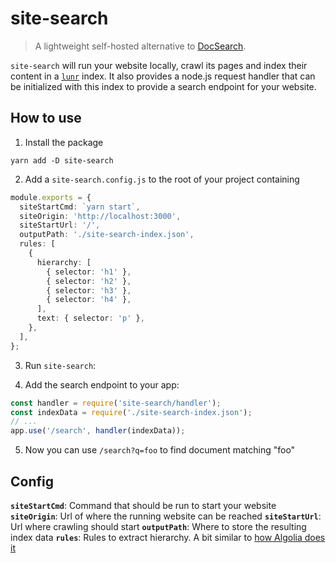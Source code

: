 # site-search

> A lightweight self-hosted alternative to [DocSearch](https://docsearch.algolia.com/).

`site-search` will run your website locally, crawl its pages and index their content in a [`lunr`](https://www.npmjs.com/package/lunr) index. It also provides a node.js request handler that can be initialized with this index to provide a search endpoint for your website.

## How to use

1. Install the package

```
yarn add -D site-search
```

2. Add a `site-search.config.js` to the root of your project containing

```ts
module.exports = {
  siteStartCmd: `yarn start`,
  siteOrigin: 'http://localhost:3000',
  siteStartUrl: '/',
  outputPath: './site-search-index.json',
  rules: [
    {
      hierarchy: [
        { selector: 'h1' },
        { selector: 'h2' },
        { selector: 'h3' },
        { selector: 'h4' },
      ],
      text: { selector: 'p' },
    },
  ],
};
```

3. Run `site-search`:

4. Add the search endpoint to your app:

```ts
const handler = require('site-search/handler');
const indexData = require('./site-search-index.json');
// ...
app.use('/search', handler(indexData));
```

5. Now you can use `/search?q=foo` to find document matching "foo"

## Config

**`siteStartCmd`**: Command that should be run to start your website
**`siteOrigin`**: Url of where the running website can be reached
**`siteStartUrl`**: Url where crawling should start
**`outputPath`**: Where to store the resulting index data
**`rules`**: Rules to extract hierarchy. A bit similar to [how Algolia does it](https://docsearch.algolia.com/docs/how-do-we-build-an-index)
